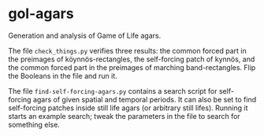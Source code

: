 # gol-agars
Generation and analysis of Game of Life agars.

The file `check_things.py` verifies three results: the common forced part in the preimages of köynnös-rectangles, the self-forcing patch of kynnös, and the common forced part in the preimages of marching band-rectangles. Flip the Booleans in the file and run it.

The file `find-self-forcing-agars.py` contains a search script for self-forcing agars of given spatial and temporal periods. It can also be set to find self-forcing patches inside still life agars (or arbitrary still lifes). Running it starts an example search; tweak the parameters in the file to search for something else.